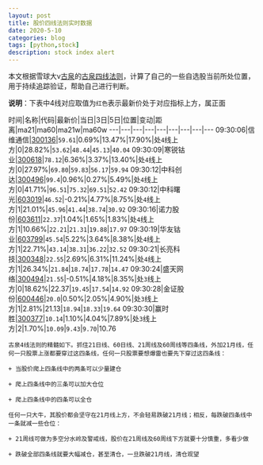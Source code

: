```yaml
---
layout: post
title: 股价四线法则实时数据
date: 2020-5-10
categories: blog
tags: [python,stock]
description: stock index alert
---
```



本文根据雪球大v[古泉](https://xueqiu.com/u/7148646888)的[古泉四线法则](https://xueqiu.com/7148646888/130498192)，计算了自己的一些自选股当前所处位置，用于持续追踪验证，帮助自己进行判断。

**说明**：下表中4线对应取值为`红色`表示最新价处于对应指标上方，属正面

时间|名称|代码|最新价|当日|3日|5日|位置|变动|距离|ma21|ma60|ma21w|ma60w
---|---|---|---|---|---|---|---|---
09:30:06|信维通信|[300136](https://xueqiu.com/S/SZ300136)|`59.61`|0.69%|13.47%|17.90%|处`4`线上方|0|28.82%|`53.62`|`48.44`|`45.13`|`40.04`
09:30:09|寒锐钴业|[300618](https://xueqiu.com/S/SZ300618)|`78.12`|6.36%|3.37%|13.40%|处`4`线上方|0|27.97%|`69.80`|`59.83`|`56.17`|`59.94`
09:30:12|中科创达|[300496](https://xueqiu.com/S/SZ300496)|`99.4`|0.96%|0.27%|5.49%|处`4`线上方|0|41.71%|`96.51`|`75.32`|`69.51`|`52.42`
09:30:12|中科曙光|[603019](https://xueqiu.com/S/SH603019)|`46.52`|-0.21%|4.77%|8.75%|处`4`线上方|1|21.01%|`45.96`|`41.44`|`38.74`|`30.92`
09:30:16|诺力股份|[603611](https://xueqiu.com/S/SH603611)|`22.37`|1.04%|1.65%|1.83%|处`4`线上方|1|10.66%|`22.21`|`21.31`|`19.88`|`17.97`
09:30:19|华友钴业|[603799](https://xueqiu.com/S/SH603799)|`45.54`|5.22%|3.64%|8.38%|处`4`线上方|1|22.71%|`43.14`|`38.31`|`36.22`|`32.52`
09:30:21|长亮科技|[300348](https://xueqiu.com/S/SZ300348)|`22.55`|2.69%|6.31%|11.24%|处`4`线上方|1|26.34%|`21.84`|`18.74`|`17.78`|`14.47`
09:30:24|盛天网络|[300494](https://xueqiu.com/S/SZ300494)|`21.55`|-0.51%|4.18%|8.35%|处`3`线上方|0|18.62%|22.37|`19.45`|`17.54`|`14.92`
09:30:28|金证股份|[600446](https://xueqiu.com/S/SH600446)|`20.0`|0.50%|2.05%|4.90%|处`3`线上方|1|2.81%|21.13|`18.94`|`18.33`|`19.64`
09:30:30|赢时胜|[300377](https://xueqiu.com/S/SZ300377)|`10.14`|1.10%|4.04%|7.89%|处`3`线上方|2|1.70%|`10.09`|`9.43`|`9.70`|10.76

```
古泉4线法则的精髓如下。抓住21日线、60日线、21周线及60周线等四条线，外加21月线，任何一只股票上涨都要穿过这四条线，任何一只股票要想爆雷也要先下穿过这四条线：

+ 当股价爬上四条线中的两条可以少量建仓

+ 爬上四条线中的三条可以加大仓位

+ 爬上四条线中的四条可以全仓

任何一只大牛，其股价都会坚守在21月线上方，不会轻易跌破21月线；相反，每跌破四条线中一条就减一些仓位：

+ 21周线可做为多空分水岭及警戒线，股价在21周线及60周线下方就要十分慎重，多看少做

+ 跌破全部四条线就要大幅减仓，甚至清仓，一旦跌破21月线，清仓观望
```